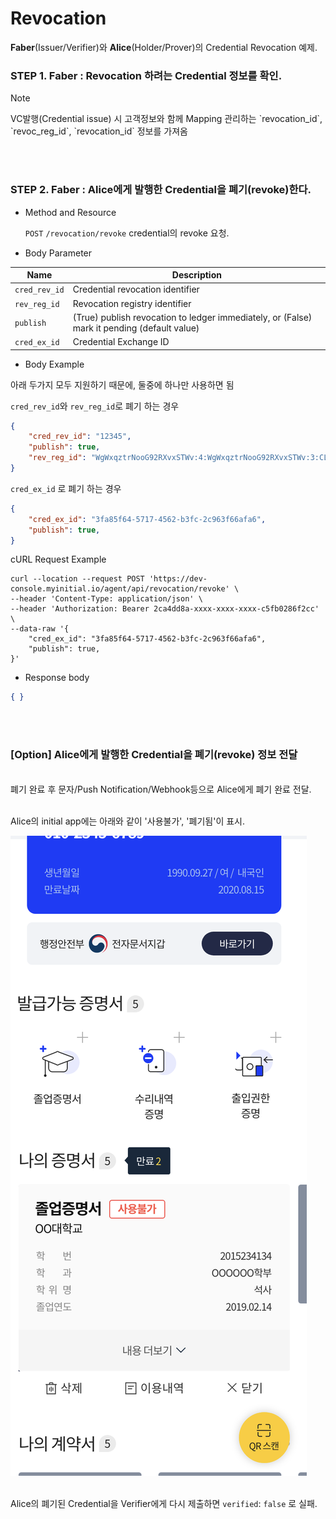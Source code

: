 Revocation
================

**Faber**(Issuer/Verifier)와 **Alice**(Holder/Prover)의 Credential Revocation 예제.
<br>

### STEP 1. Faber : Revocation 하려는 Credential 정보를 확인. 


<div class="admonition Note">
<p class="admonition-title">Note</p>
<p> VC발행(Credential issue) 시 고객정보와 함께 Mapping 관리하는  `revocation_id`, `revoc_reg_id`, `revocation_id` 정보를 가져옴 </p>
</div>

<br><br>

### STEP 2. Faber : Alice에게 발행한 Credential을 폐기(revoke)한다. 

* Method and Resource

    `POST` `/revocation/revoke` credential의 revoke 요청.  

* Body Parameter

 Name | Description 
 --- | --- 
 `cred_rev_id` | Credential revocation identifier
 `rev_reg_id` | Revocation registry identifier
 `publish` | (True) publish revocation to ledger immediately, or (False) mark it pending (default value)
 `cred_ex_id` | Credential Exchange ID
<p></p>


* Body Example

아래 두가지 모두 지원하기 때문에, 둘중에 하나만 사용하면 됨

`cred_rev_id`와 `rev_reg_id`로 폐기 하는 경우
```json
{
    "cred_rev_id": "12345",
    "publish": true,
    "rev_reg_id": "WgWxqztrNooG92RXvxSTWv:4:WgWxqztrNooG92RXvxSTWv:3:CL:20:tag:CL_ACCUM:0"
}
```
`cred_ex_id` 로 폐기 하는 경우 
```json
{
    "cred_ex_id": "3fa85f64-5717-4562-b3fc-2c963f66afa6",
    "publish": true,
}
```

cURL Request Example
```
curl --location --request POST 'https://dev-console.myinitial.io/agent/api/revocation/revoke' \
--header 'Content-Type: application/json' \
--header 'Authorization: Bearer 2ca4dd8a-xxxx-xxxx-xxxx-c5fb0286f2cc' \
--data-raw '{
    "cred_ex_id": "3fa85f64-5717-4562-b3fc-2c963f66afa6",
    "publish": true,
}'
```

<p></p>
 
   * Response body
```json
{ }
```

<br><br>

### [Option] Alice에게 발행한 Credential을 폐기(revoke) 정보 전달 

<br> 폐기 완료 후 문자/Push Notification/Webhook등으로 Alice에게 폐기 완료 전달. 



<br> Alice의 initial app에는 아래와 같이 '사용불가', '폐기됨'이 표시. 

![platform arch](img/initial_revoked.png)


<br> Alice의 폐기된 Credential을 Verifier에게 다시 제출하면 `verified`: `false` 로 실패.
<p></p>

